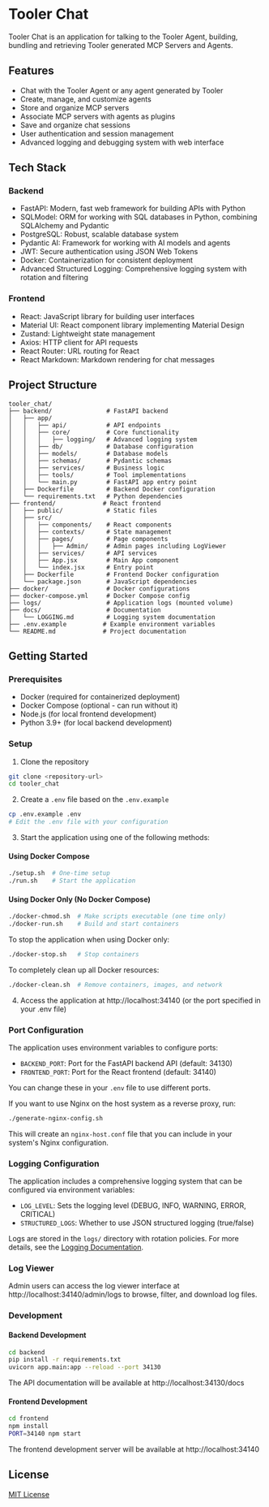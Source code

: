 # Tooler Chat

Tooler Chat is an application for talking to the Tooler Agent, building, bundling and retrieving Tooler generated MCP Servers and Agents.

## Features

- Chat with the Tooler Agent or any agent generated by Tooler
- Create, manage, and customize agents
- Store and organize MCP servers
- Associate MCP servers with agents as plugins
- Save and organize chat sessions
- User authentication and session management
- Advanced logging and debugging system with web interface

## Tech Stack

### Backend
- FastAPI: Modern, fast web framework for building APIs with Python
- SQLModel: ORM for working with SQL databases in Python, combining SQLAlchemy and Pydantic
- PostgreSQL: Robust, scalable database system
- Pydantic AI: Framework for working with AI models and agents
- JWT: Secure authentication using JSON Web Tokens
- Docker: Containerization for consistent deployment
- Advanced Structured Logging: Comprehensive logging system with rotation and filtering

### Frontend
- React: JavaScript library for building user interfaces
- Material UI: React component library implementing Material Design
- Zustand: Lightweight state management
- Axios: HTTP client for API requests
- React Router: URL routing for React
- React Markdown: Markdown rendering for chat messages

## Project Structure

```
tooler_chat/
├── backend/               # FastAPI backend
│   ├── app/
│   │   ├── api/           # API endpoints
│   │   ├── core/          # Core functionality
│   │   │   ├── logging/   # Advanced logging system
│   │   ├── db/            # Database configuration
│   │   ├── models/        # Database models
│   │   ├── schemas/       # Pydantic schemas
│   │   ├── services/      # Business logic
│   │   ├── tools/         # Tool implementations
│   │   └── main.py        # FastAPI app entry point
│   ├── Dockerfile         # Backend Docker configuration
│   └── requirements.txt   # Python dependencies
├── frontend/             # React frontend
│   ├── public/            # Static files
│   ├── src/
│   │   ├── components/    # React components
│   │   ├── contexts/      # State management
│   │   ├── pages/         # Page components
│   │   │   ├── Admin/     # Admin pages including LogViewer
│   │   ├── services/      # API services
│   │   ├── App.jsx        # Main App component
│   │   └── index.jsx      # Entry point
│   ├── Dockerfile         # Frontend Docker configuration
│   └── package.json       # JavaScript dependencies
├── docker/                # Docker configurations
├── docker-compose.yml     # Docker Compose config
├── logs/                  # Application logs (mounted volume)
├── docs/                  # Documentation
│   └── LOGGING.md         # Logging system documentation
├── .env.example          # Example environment variables
└── README.md             # Project documentation
```

## Getting Started

### Prerequisites

- Docker (required for containerized deployment)
- Docker Compose (optional - can run without it)
- Node.js (for local frontend development)
- Python 3.9+ (for local backend development)

### Setup

1. Clone the repository

```bash
git clone <repository-url>
cd tooler_chat
```

2. Create a `.env` file based on the `.env.example`

```bash
cp .env.example .env
# Edit the .env file with your configuration
```

3. Start the application using one of the following methods:

#### Using Docker Compose

```bash
./setup.sh  # One-time setup
./run.sh    # Start the application
```

#### Using Docker Only (No Docker Compose)

```bash
./docker-chmod.sh  # Make scripts executable (one time only)
./docker-run.sh    # Build and start containers
```

To stop the application when using Docker only:

```bash
./docker-stop.sh   # Stop containers
```

To completely clean up all Docker resources:

```bash
./docker-clean.sh  # Remove containers, images, and network
```

4. Access the application at http://localhost:34140 (or the port specified in your .env file)

### Port Configuration

The application uses environment variables to configure ports:

- `BACKEND_PORT`: Port for the FastAPI backend API (default: 34130)
- `FRONTEND_PORT`: Port for the React frontend (default: 34140)

You can change these in your `.env` file to use different ports.

If you want to use Nginx on the host system as a reverse proxy, run:

```bash
./generate-nginx-config.sh
```

This will create an `nginx-host.conf` file that you can include in your system's Nginx configuration.

### Logging Configuration

The application includes a comprehensive logging system that can be configured via environment variables:

- `LOG_LEVEL`: Sets the logging level (DEBUG, INFO, WARNING, ERROR, CRITICAL)
- `STRUCTURED_LOGS`: Whether to use JSON structured logging (true/false)

Logs are stored in the `logs/` directory with rotation policies. For more details, see the [Logging Documentation](docs/LOGGING.md).

### Log Viewer

Admin users can access the log viewer interface at http://localhost:34140/admin/logs to browse, filter, and download log files.

### Development

#### Backend Development

```bash
cd backend
pip install -r requirements.txt
uvicorn app.main:app --reload --port 34130
```

The API documentation will be available at http://localhost:34130/docs

#### Frontend Development

```bash
cd frontend
npm install
PORT=34140 npm start
```

The frontend development server will be available at http://localhost:34140

## License

[MIT License](LICENSE)
